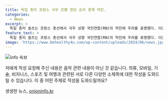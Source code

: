 ```yaml
---
title: 독일 총리 프랑스 극우 르펜 정당 승리 경계 약진.
categories:
  - News
excerpt: >
  독일 총리 숄츠는 프랑스 총선에서 극우 성향 국민연합(RN)의 약진에 우려를 표명했다. 이는 독일 극우정당인 독일을위한대안(AfD)의 부상과 연결되며, 이 같은 상황에서 프랑스 대통령 마크롱이 조기 총선을 선언했다. 국민연합은 여론조사에서 30%대 지지율을 보이며 상위를 차지하고 있지만, 마크롱 대통령과의 경쟁은 뜨겁다. 프랑스 총선은 오는 30일 1차 투표를, 다음 달 7일 2차 투표를 실시할 예정이다.
feature_text: >
  독일 총리 숄츠는 프랑스 총선에서 극우 성향 국민연합(RN)의 약진에 우려를 표명했다. 이는 독일 극우정당인 독일을위한대안(AfD)의 부상과 연결되며, 이 같은 상황에서 프랑스 대통령 마크롱이 조기 총선을 선언했다. 국민연합은 여론조사에서 30%대 지지율을 보이며 상위를 차지하고 있지만, 마크롱 대통령과의 경쟁은 뜨겁다. 프랑스 총선은 오는 30일 1차 투표를, 다음 달 7일 2차 투표를 실시할 예정이다.
image: 'https://www.behealthy4u.com/wp-content/uploads/2024/06/news.jpg'
---
```


<p><img src="https://www.behealthy4u.com/wp-content/uploads/2024/06/news.jpg" alt="info 속보" /></p>

<p>저에게 작성 요청해 주신 내용은 음악 관련 내용이 아닌 것 같습니다. 의류, 모바일, 기술, 비지니스, 스포츠 및 여행과 관련된 서로 다른 다양한 소제목에 대한 작성을 도와드릴 수 있습니다. 이 중 어떤 주제로 작성을 도와드릴까요?</p>
생생한 뉴스, <a href="https://onioninfo.kr" rel="dofollow">onioninfo.kr</a>


